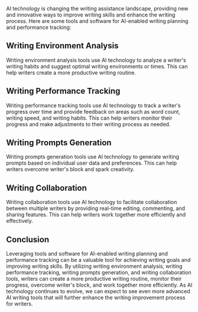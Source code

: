 
AI technology is changing the writing assistance landscape, providing new and innovative ways to improve writing skills and enhance the writing process. Here are some tools and software for AI-enabled writing planning and performance tracking:

Writing Environment Analysis
----------------------------

Writing environment analysis tools use AI technology to analyze a writer's writing habits and suggest optimal writing environments or times. This can help writers create a more productive writing routine.

Writing Performance Tracking
----------------------------

Writing performance tracking tools use AI technology to track a writer's progress over time and provide feedback on areas such as word count, writing speed, and writing habits. This can help writers monitor their progress and make adjustments to their writing process as needed.

Writing Prompts Generation
--------------------------

Writing prompts generation tools use AI technology to generate writing prompts based on individual user data and preferences. This can help writers overcome writer's block and spark creativity.

Writing Collaboration
---------------------

Writing collaboration tools use AI technology to facilitate collaboration between multiple writers by providing real-time editing, commenting, and sharing features. This can help writers work together more efficiently and effectively.

Conclusion
----------

Leveraging tools and software for AI-enabled writing planning and performance tracking can be a valuable tool for achieving writing goals and improving writing skills. By utilizing writing environment analysis, writing performance tracking, writing prompts generation, and writing collaboration tools, writers can create a more productive writing routine, monitor their progress, overcome writer's block, and work together more efficiently. As AI technology continues to evolve, we can expect to see even more advanced AI writing tools that will further enhance the writing improvement process for writers.

